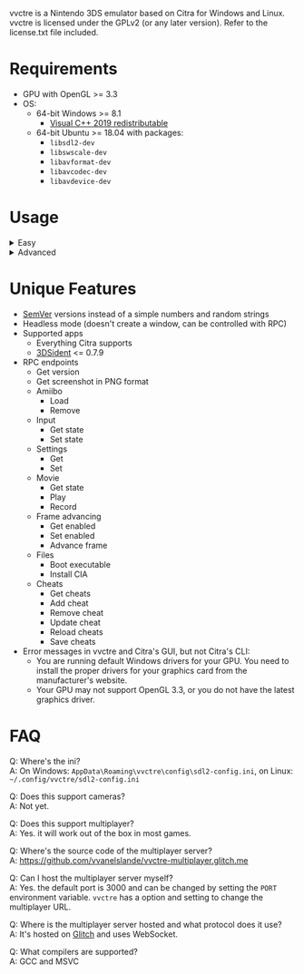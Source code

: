 vvctre is a Nintendo 3DS emulator based on Citra for Windows and Linux.  
vvctre is licensed under the GPLv2 (or any later version).
Refer to the license.txt file included.

# Requirements

- GPU with OpenGL >= 3.3
- OS:
  - 64-bit Windows >= 8.1
    - [Visual C++ 2019 redistributable](https://aka.ms/vs/16/release/vc_redist.x64.exe)
  - 64-bit Ubuntu >= 18.04 with packages:
    - `libsdl2-dev`
    - `libswscale-dev`
    - `libavformat-dev`
    - `libavcodec-dev`
    - `libavdevice-dev`

# Usage

<details>
  <summary>Easy</summary>

Ways to use:

- Open vvctre
- Drop a file on vvctre

</details>

<details>
  <summary>Advanced</summary>

Run `vvctre` in a terminal.  
For a list of commands and options, run `vvctre usage`.

</details>

# Unique Features

- [SemVer](https://semver.org/) versions instead of a simple numbers and random strings
- Headless mode (doesn't create a window, can be controlled with RPC)
- Supported apps
  - Everything Citra supports
  - [3DSident](https://github.com/joel16/3DSident.git) <= 0.7.9
- RPC endpoints
  - Get version
  - Get screenshot in PNG format
  - Amiibo
    - Load
    - Remove
  - Input
    - Get state
    - Set state
  - Settings
    - Get
    - Set
  - Movie
    - Get state
    - Play
    - Record
  - Frame advancing
    - Get enabled
    - Set enabled
    - Advance frame
  - Files
    - Boot executable
    - Install CIA
  - Cheats
    - Get cheats
    - Add cheat
    - Remove cheat
    - Update cheat
    - Reload cheats
    - Save cheats
- Error messages in vvctre and Citra's GUI, but not Citra's CLI:
  - You are running default Windows drivers for your GPU. You need to install the proper drivers for your graphics card from the manufacturer's website.
  - Your GPU may not support OpenGL 3.3, or you do not have the latest graphics driver.

# FAQ

Q: Where's the ini?  
A: On Windows: `AppData\Roaming\vvctre\config\sdl2-config.ini`, on Linux: `~/.config/vvctre/sdl2-config.ini`

Q: Does this support cameras?  
A: Not yet.

Q: Does this support multiplayer?  
A: Yes. it will work out of the box in most games.

Q: Where's the source code of the multiplayer server?  
A: https://github.com/vvanelslande/vvctre-multiplayer.glitch.me

Q: Can I host the multiplayer server myself?  
A: Yes. the default port is 3000 and can be changed by setting the `PORT` environment variable.
`vvctre` has a option and setting to change the multiplayer URL.

Q: Where is the multiplayer server hosted and what protocol does it use?  
A: It's hosted on [Glitch](https://glitch.com/) and uses WebSocket.

Q: What compilers are supported?  
A: GCC and MSVC
